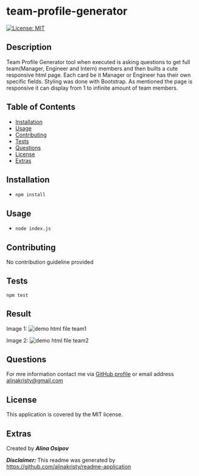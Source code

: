 # team-profile-generator
  
[![License: MIT](https://img.shields.io/badge/License-MIT-yellow.svg)](https://opensource.org/licenses/MIT)

## Description
Team Profile Generator tool when executed is asking questions to get full team(Manager, Engineer and Intern) members and then builts a cute responsive html page. Each card be it Manager or Engineer has their own specific fields. Styling was done with Bootstrap. As mentioned the page is responsive it can display from 1 to infinite amount of team members.

## Table of Contents 
- [Installation](#installation)
- [Usage](#usage)
- [Contributing](#contributing)
- [Tests](#tests)
- [Questions](#questions)
- [License](#license)
- [Extras](#extras)

## Installation 
- `npm install`

## Usage 
- `node index.js`

## Contributing 
No contribution guideline provided

## Tests
```npm test```

## Result

Image 1:
![demo html file team1](./img/team1.png)

Image 2:
![demo html file team2](./img/team2.png)

## Questions 
For mre information contact me via [GitHub profile](https://github.com/alinakristy) or email address <alinakristy@gmail.com>
  
## License 
This application is covered by the MIT license.

## Extras
Created by ***Alina Osipov***

***Disclaimer:*** This readme was generated by https://github.com/alinakristy/readme-application